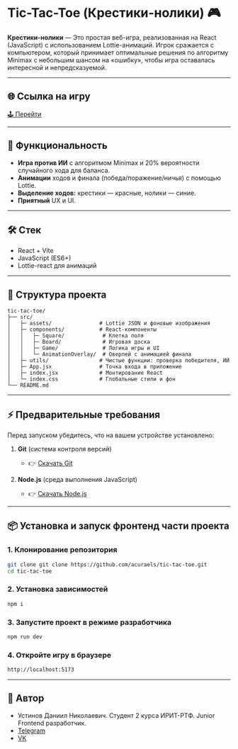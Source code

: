 # Tic-Tac-Toe (Крестики-нолики) 🎮

**Крестики-нолики** — Это простая веб-игра, реализованная на React (JavaScript) с использованием Lottie-анимаций. Игрок сражается с компьютером, который принимает оптимальные решения по алгоритму Minimax с небольшим шансом на «ошибку», чтобы игра оставалась интересной и непредсказуемой.

---

## 🌐 Ссылка на игру

[🕹️ Перейти](https://acuraels.github.io/tic-tac-toe/)

---

## 🚀 Функциональность

- **Игра против ИИ** с алгоритмом Minimax и 20% вероятности случайного хода для баланса.
- **Анимации** ходов и финала (победа/поражение/ничья) с помощью Lottie.
- **Выделение ходов:** крестики — красные, нолики — синие.
- **Приятный** UX и UI.

---

## 🛠️ Стек
- React + Vite
- JavaScript (ES6+)
- Lottie-react для анимаций
---

## 📂 Структура проекта
```
tic-tac-toe/
├── src/
│   ├─ assets/               # Lottie JSON и фоновые изображения
│   ├─ components/           # React-компоненты
│   │   ├─ Square/            # Клетка поля
│   │   ├─ Board/             # Игровая доска
│   │   ├─ Game/              # Логика игры и UI
│   │   └─ AnimationOverlay/  # Оверлей с анимацией финала
│   ├─ utils/                # Чистые функции: проверка победителя, ИИ
│   ├─ App.jsx               # Точка входа в приложение
│   ├─ index.jsx             # Монтирование React
│   └─ index.css             # Глобальные стили и фон
└── README.md
```

---

## ⚡ Предварительные требования
Перед запуском убедитесь, что на вашем устройстве установлено:
1. **Git** (система контроля версий)  
   - 👉 [Скачать Git](https://git-scm.com/)

2. **Node.js** (cреда выполнения JavaScript)  
   - 👉 [Скачать Node.js](https://nodejs.org/)  

---

## 📦 Установка и запуск фронтенд части проекта

### 1. Клонирование репозитория
```bash
git clone git clone https://github.com/acuraels/tic-tac-toe.git
cd tic-tac-toe
```

### 2. Установка зависимостей
```bash
npm i
```

### 3. Запустите проект в режиме разработчика
```bash
npm run dev
```

### 4. Откройте игру в браузере
```bash
http://localhost:5173
```

---

## 👤 Автор

- Устинов Даниил Николаевич. Студент 2 курса ИРИТ-РТФ. Junior Frontend разработчик.
- [Telegram](https://t.me/acuraels)
- [VK](https://vk.com/acuraels)
